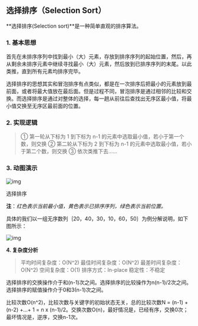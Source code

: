 ## 选择排序（Selection Sort）

**选择排序(Selection sort)**是一种简单直观的排序算法。

### 1. 基本思想

首先在未排序序列中找到最小（大）元素，存放到排序序列的起始位置，然后，再从剩余未排序元素中继续寻找最小（大）元素，然后放到已排序序列的末尾。以此类推，直到所有元素均排序完毕。

选择排序的思想其实和冒泡排序有点类似，都是在一次排序后把最小的元素放到最前面，或者将最大值放在最后面。但是过程不同，冒泡排序是通过相邻的比较和交换。而选择排序是通过对整体的选择，每一趟从前往后查找出无序区最小值，将最小值交换至无序区最前面的位置。

### 2. 实现逻辑

> ① 第一轮从下标为 1 到下标为 n-1 的元素中选取最小值，若小于第一个数，则交换
> ② 第二轮从下标为 2 到下标为 n-1 的元素中选取最小值，若小于第二个数，则交换
> ③ 依次类推下去……

### 3. 动图演示

![img](https://pic1.zhimg.com/v2-1c7e20f306ddc02eb4e3a50fa7817ff4_b.webp)

选择排序

**注**：*红色表示当前最小值，黄色表示已排序序列，绿色表示当前位置。*

具体的我们以一组无序数列｛20，40，30，10，60，50｝为例分解说明，如下图所示：

![img](https://pic4.zhimg.com/80/v2-23667fac97d8ee2d6d256b8302c38eaf_720w.jpg)

**4. 复杂度分析**

> 平均时间复杂度：O(N^2)
> 最佳时间复杂度：O(N^2)
> 最差时间复杂度：O(N^2)
> 空间复杂度：O(1)
> 排序方式：In-place
> 稳定性：不稳定

选择排序的交换操作介于和(n-1)次之间。选择排序的比较操作为n(n-1)/2次之间。选择排序的赋值操作介于0和3(n-1)次之间。

比较次数O(n^2)，比较次数与关键字的初始状态无关，总的比较次数N = (n-1) + (n-2) +…+ 1 = n x (n-1)/2。交换次数O(n)，最好情况是，已经有序，交换0次；最坏情况是，逆序，交换n-1次。
